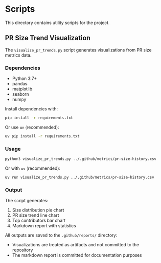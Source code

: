 # Scripts

This directory contains utility scripts for the project.

## PR Size Trend Visualization

The `visualize_pr_trends.py` script generates visualizations from PR size metrics data.

### Dependencies

- Python 3.7+
- pandas
- matplotlib
- seaborn
- numpy

Install dependencies with:
```bash
pip install -r requirements.txt
```

Or use `uv` (recommended):
```bash
uv pip install -r requirements.txt
```

### Usage

```bash
python3 visualize_pr_trends.py ../.github/metrics/pr-size-history.csv
```

Or with `uv` (recommended):
```bash
uv run visualize_pr_trends.py ../.github/metrics/pr-size-history.csv
```

### Output

The script generates:
1. Size distribution pie chart
2. PR size trend line chart
3. Top contributors bar chart
4. Markdown report with statistics

All outputs are saved to the `.github/reports/` directory:
- Visualizations are treated as artifacts and not committed to the repository
- The markdown report is committed for documentation purposes